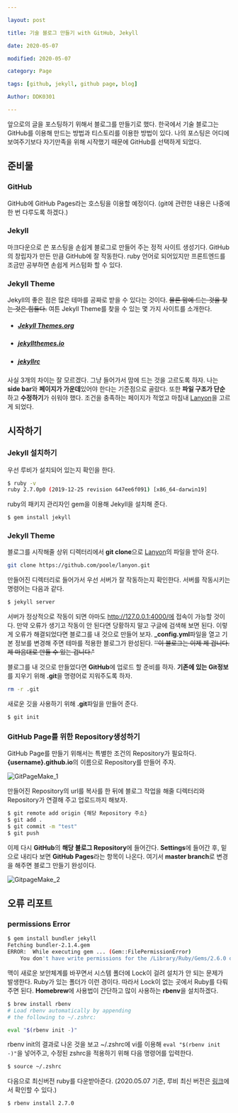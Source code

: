 ```yaml
---

layout: post

title: 기술 블로그 만들기 with GitHub, Jekyll

date: 2020-05-07

modified: 2020-05-07

category: Page

tags: [github, jekyll, github page, blog]

Author: DDK0301

---
```


앞으로의 글을 포스팅하기 위해서 블로그를 만들기로 했다. 한국에서 기술 블로그는 GitHub를 이용해 만드는 방법과 티스토리를 이용한 방법이 있다. 나의 포스팅은 어디에 보여주기보다 자기만족을 위해 시작했기 때문에 GitHub를 선택하게 되었다.

## 준비물

### GitHub

GitHub에 GitHub Pages라는 호스팅을 이용할 예정이다. (git에 관련한 내용은 나중에 한 번 다루도록 하겠다.)

### Jekyll

마크다운으로 쓴 포스팅을 손쉽게 블로그로 만들어 주는 정적 사이트 생성기다. GitHub의 창립자가 만든 만큼 GitHub에 잘 작동한다. ruby 언어로 되어있지만 프론트엔드를 조금만 공부하면 손쉽게 커스텀화 할 수 있다.

### Jekyll Theme

Jekyll의 좋은 점은 많은 테마를 공짜로 받을 수 있다는 것이다. ~~물론 맘에 드는 것을 찾는 것은 힘들다.~~ 여튼 Jekyll Theme를 찾을 수 있는 몇 가지 사이트를 소개한다.

- ##### [Jekyll Themes.org](http://jekyllthemes.org/)

- ##### [jekyllthemes.io](https://jekyllthemes.io/free)

- ##### [jekyllrc](http://themes.jekyllrc.org/)

사실 3개의 차이는 잘 모르겠다. 그냥 들어가서 맘에 드는 것을 고르도록 하자. 나는 **side bar**와 **페이지가 가운데**있어야 한다는 기준점으로 골랐다. 또한 **파일 구조가 단순**하고 **수정하기**가 쉬워야 했다. 조건을 충족하는 페이지가 적었고 마침내 [Lanyon](https://lanyon.getpoole.com/)을 고르게 되었다. 



## 시작하기

### Jekyll 설치하기

우선 루비가 설치되어 있는지 확인을 한다.

```bash
$ ruby -v
ruby 2.7.0p0 (2019-12-25 revision 647ee6f091) [x86_64-darwin19]
```

ruby의 패키지 관리자인 gem을 이용해 Jekyll을 설치해 준다.

```bash
$ gem install jekyll
```

### Jekyll Theme

블로그를 시작해줄 상위 디렉터리에서 **git clone**으로 [Lanyon](https://lanyon.getpoole.com/)의 파일을 받아 온다.

```bash
git clone https://github.com/poole/lanyon.git
```

만들어진 디렉터리로 들어가서 우선 서버가 잘 작동하는지 확인한다. 서버를 작동시키는 명령어는 다음과 같다.

```bash
$ jekyll server
```

서버가 정상적으로 작동이 되면 아마도 http://127.0.0.1:4000/에 접속이 가능할 것이다. 만약 오류가 생기고 작동이 안 된다면 당황하지 말고 구글에 검색해 보면 된다. 이렇게 오류가 해결되었다면 블로그를 내 것으로 만들어 보자. **\_config.yml**파일을 열고 기본 정보를 변경해 주면 테마를 적용한 블로그가 완성된다. ~~''이 블로그는 이제 제 겁니다. 제 마음대로 만들 수 있는 겁니다."~~

블로그를 내 것으로 만들었다면 **GitHub**에 업로드 할 준비를 하자. **기존에 있는 Git정보**를 지우기 위해 **.git**을 명령어로 지워주도록 하자.

```bash
rm -r .git
```

새로운 깃을 사용하기 위해 **.git**파일을 만들어 준다.

```bash
$ git init
```

### GitHub Page를 위한 Repository생성하기

GitHub Page를 만들기 위해서는 특별한 조건의 Repository가 필요하다. **{username}.github.io**의 이름으로 Repository를 만들어 주자.

![GitPageMake_1](https://drive.google.com/uc?id=1X_oxlVJP4CT-M5rRdO_vg-sG-nfrzCXg)

만들어진 Repository의 url를 복사를 한 뒤에 블로그 작업을 해줄 디렉터리와 Repository가 연결해 주고 업로드까지 해보자.

```bash
$ git remote add origin {해당 Repository 주소}
$ git add .
$ git commit -m "test"
$ git push
```

이제 다시 **GitHub**의 **해당 블로그 Repository**에 들어간다. **Settings**에 들어간 후, 밑으로 내리다 보면 **GitHub Pages**라는 항목이 나온다. 여기서 **master branch**로 변경을 해주면 블로그 만들기 완성이다.

![GitpageMake_2](https://drive.google.com/uc?id=1vZl5TXhci0lLAGynCpgxLU8nEzqix6On)



## 오류 리포트

### permissions Error 

```bash
$ gem install bundler jekyll
Fetching bundler-2.1.4.gem
ERROR:  While executing gem ... (Gem::FilePermissionError)
    You don't have write permissions for the /Library/Ruby/Gems/2.6.0 directory.
```

맥이 새로운 보안체계를 바꾸면서 시스템 폴더에 Lock이 걸려 설치가 안 되는 문제가 발생한다. Ruby가 있는 폴더가 이런 경이다. 따라서 Lock이 없는 곳에서 Ruby를 다뤄주면 된다. **Homebrew**에 사용법이 간단하고 많이 사용하는 **rbenv**을 설치하겠다.

```bash
$ brew install rbenv
# Load rbenv automatically by appending
# the following to ~/.zshrc:

eval "$(rbenv init -)"
```

rbenv init의 결과로 나온 것을 보고 ~/.zshrc에 vi를 이용해 `eval "$(rbenv init -)"`을 넣어주고, 수정된 zshrc을 적용하기 위해 다음 명령어를 입력한다.

```bash
$ source ~/.zshrc
```

다음으로 최신버전 ruby를 다운받아준다. (2020.05.07 기준, 루비 최신 버전은 [링크](https://www.ruby-lang.org/ko/)에서 확인할 수 있다.)

```bash
$ rbenv install 2.7.0
```

















